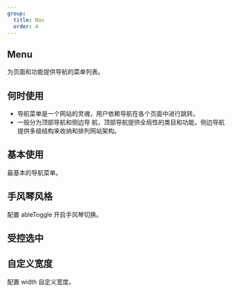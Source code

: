 ```yaml
---
group:
  title: Nav
  order: 4
---
```


## Menu

为页面和功能提供导航的菜单列表。

## 何时使用

- 导航菜单是一个网站的灵魂，用户依赖导航在各个页面中进行跳转。
- 一般分为顶部导航和侧边导 航，顶部导航提供全局性的类目和功能，侧边导航提供多级结构来收纳和排列网站架构。

## 基本使用

最基本的导航菜单。

<code src="./document/menu.tsx"></code>

## 手风琴风格

配置 ableToggle 开启手风琴切换。
<code src="./document/toggle.tsx"></code>

## 受控选中

<code src="./document/cur.tsx"></code>

## 自定义宽度

配置 width 自定义宽度。

<code src="./document/width.tsx"></code>
